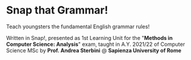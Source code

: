 # Snap that Grammar!

Teach youngsters the fundamental English grammar rules!

Written in Snap!, presented as 1st Learning Unit for the "**Methods in Computer Science: Analysis**" exam, taught in A.Y. 2021/22 of Computer Science MSc by **Prof. Andrea Sterbini** @ **Sapienza University of Rome**
